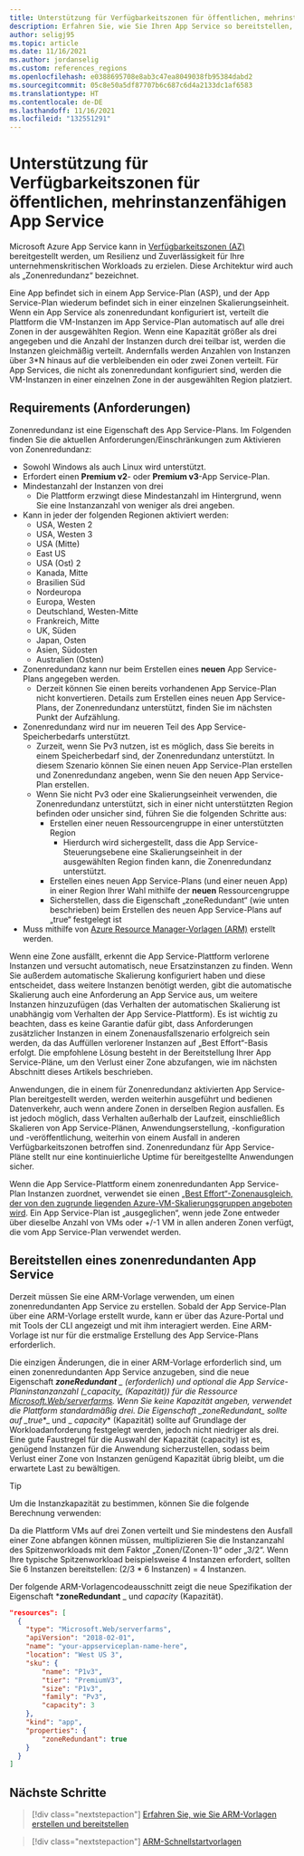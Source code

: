 ```yaml
---
title: Unterstützung für Verfügbarkeitszonen für öffentlichen, mehrinstanzenfähigen App Service
description: Erfahren Sie, wie Sie Ihren App Service so bereitstellen, dass Ihre Apps zonenredundant sind.
author: seligj95
ms.topic: article
ms.date: 11/16/2021
ms.author: jordanselig
ms.custom: references_regions
ms.openlocfilehash: e0388695708e8ab3c47ea8049038fb95384dabd2
ms.sourcegitcommit: 05c8e50a5df87707b6c687c6d4a2133dc1af6583
ms.translationtype: HT
ms.contentlocale: de-DE
ms.lasthandoff: 11/16/2021
ms.locfileid: "132551291"
---
```

# <a name="availability-zone-support-for-public-multi-tenant-app-service"></a>Unterstützung für Verfügbarkeitszonen für öffentlichen, mehrinstanzenfähigen App Service

Microsoft Azure App Service kann in [Verfügbarkeitszonen (AZ)](../availability-zones/az-overview.md) bereitgestellt werden, um Resilienz und Zuverlässigkeit für Ihre unternehmenskritischen Workloads zu erzielen. Diese Architektur wird auch als „Zonenredundanz“ bezeichnet.

Eine App befindet sich in einem App Service-Plan (ASP), und der App Service-Plan wiederum befindet sich in einer einzelnen Skalierungseinheit. Wenn ein App Service als zonenredundant konfiguriert ist, verteilt die Plattform die VM-Instanzen im App Service-Plan automatisch auf alle drei Zonen in der ausgewählten Region. Wenn eine Kapazität größer als drei angegeben und die Anzahl der Instanzen durch drei teilbar ist, werden die Instanzen gleichmäßig verteilt. Andernfalls werden Anzahlen von Instanzen über 3*N hinaus auf die verbleibenden ein oder zwei Zonen verteilt. Für App Services, die nicht als zonenredundant konfiguriert sind, werden die VM-Instanzen in einer einzelnen Zone in der ausgewählten Region platziert.

## <a name="requirements"></a>Requirements (Anforderungen)

Zonenredundanz ist eine Eigenschaft des App Service-Plans. Im Folgenden finden Sie die aktuellen Anforderungen/Einschränkungen zum Aktivieren von Zonenredundanz:

- Sowohl Windows als auch Linux wird unterstützt.
- Erfordert einen **Premium v2**- oder **Premium v3**-App Service-Plan.
- Mindestanzahl der Instanzen von drei
  - Die Plattform erzwingt diese Mindestanzahl im Hintergrund, wenn Sie eine Instanzanzahl von weniger als drei angeben.
- Kann in jeder der folgenden Regionen aktiviert werden:
  - USA, Westen 2
  - USA, Westen 3
  - USA (Mitte)
  - East US
  - USA (Ost) 2
  - Kanada, Mitte
  - Brasilien Süd
  - Nordeuropa
  - Europa, Westen
  - Deutschland, Westen-Mitte
  - Frankreich, Mitte
  - UK, Süden
  - Japan, Osten
  - Asien, Südosten
  - Australien (Osten)
- Zonenredundanz kann nur beim Erstellen eines **neuen** App Service-Plans angegeben werden.
  - Derzeit können Sie einen bereits vorhandenen App Service-Plan nicht konvertieren. Details zum Erstellen eines neuen App Service-Plans, der Zonenredundanz unterstützt, finden Sie im nächsten Punkt der Aufzählung.
- Zonenredundanz wird nur im neueren Teil des App Service-Speicherbedarfs unterstützt.
  - Zurzeit, wenn Sie Pv3 nutzen, ist es möglich, dass Sie bereits in einem Speicherbedarf sind, der Zonenredundanz unterstützt. In diesem Szenario können Sie einen neuen App Service-Plan erstellen und Zonenredundanz angeben, wenn Sie den neuen App Service-Plan erstellen.
  - Wenn Sie nicht Pv3 oder eine Skalierungseinheit verwenden, die Zonenredundanz unterstützt, sich in einer nicht unterstützten Region befinden oder unsicher sind, führen Sie die folgenden Schritte aus:
    - Erstellen einer neuen Ressourcengruppe in einer unterstützten Region
        - Hierdurch wird sichergestellt, dass die App Service-Steuerungsebene eine Skalierungseinheit in der ausgewählten Region finden kann, die Zonenredundanz unterstützt.
    - Erstellen eines neuen App Service-Plans (und einer neuen App) in einer Region Ihrer Wahl mithilfe der **neuen** Ressourcengruppe
    - Sicherstellen, dass die Eigenschaft „zoneRedundant“ (wie unten beschrieben) beim Erstellen des neuen App Service-Plans auf „true“ festgelegt ist
- Muss mithilfe von [Azure Resource Manager-Vorlagen (ARM)](../azure-resource-manager/templates/overview.md) erstellt werden.

Wenn eine Zone ausfällt, erkennt die App Service-Plattform verlorene Instanzen und versucht automatisch, neue Ersatzinstanzen zu finden. Wenn Sie außerdem automatische Skalierung konfiguriert haben und diese entscheidet, dass weitere Instanzen benötigt werden, gibt die automatische Skalierung auch eine Anforderung an App Service aus, um weitere Instanzen hinzuzufügen (das Verhalten der automatischen Skalierung ist unabhängig vom Verhalten der App Service-Plattform). Es ist wichtig zu beachten, dass es keine Garantie dafür gibt, dass Anforderungen zusätzlicher Instanzen in einem Zonenausfallszenario erfolgreich sein werden, da das Auffüllen verlorener Instanzen auf „Best Effort“-Basis erfolgt. Die empfohlene Lösung besteht in der Bereitstellung Ihrer App Service-Pläne, um den Verlust einer Zone abzufangen, wie im nächsten Abschnitt dieses Artikels beschrieben.

Anwendungen, die in einem für Zonenredundanz aktivierten App Service-Plan bereitgestellt werden, werden weiterhin ausgeführt und bedienen Datenverkehr, auch wenn andere Zonen in derselben Region ausfallen. Es ist jedoch möglich, dass Verhalten außerhalb der Laufzeit, einschließlich Skalieren von App Service-Plänen, Anwendungserstellung, -konfiguration und -veröffentlichung, weiterhin von einem Ausfall in anderen Verfügbarkeitszonen betroffen sind. Zonenredundanz für App Service-Pläne stellt nur eine kontinuierliche Uptime für bereitgestellte Anwendungen sicher.

Wenn die App Service-Plattform einem zonenredundanten App Service-Plan Instanzen zuordnet, verwendet sie einen [„Best Effort“-Zonenausgleich, der von den zugrunde liegenden Azure-VM-Skalierungsgruppen angeboten wird](../virtual-machine-scale-sets/virtual-machine-scale-sets-use-availability-zones.md#zone-balancing). Ein App Service-Plan ist „ausgeglichen“, wenn jede Zone entweder über dieselbe Anzahl von VMs oder +/-1 VM in allen anderen Zonen verfügt, die vom App Service-Plan verwendet werden.

## <a name="how-to-deploy-a-zone-redundant-app-service"></a>Bereitstellen eines zonenredundanten App Service

Derzeit müssen Sie eine ARM-Vorlage verwenden, um einen zonenredundanten App Service zu erstellen. Sobald der App Service-Plan über eine ARM-Vorlage erstellt wurde, kann er über das Azure-Portal und mit Tools der CLI angezeigt und mit ihm interagiert werden. Eine ARM-Vorlage ist nur für die erstmalige Erstellung des App Service-Plans erforderlich.

Die einzigen Änderungen, die in einer ARM-Vorlage erforderlich sind, um einen zonenredundanten App Service anzugeben, sind die neue Eigenschaft ***zoneRedundant** _ (erforderlich) und optional die App Service-Planinstanzanzahl (_*_capacity_*_ (Kapazität)) für die Ressource [Microsoft.Web/serverfarms](/azure/templates/microsoft.web/serverfarms?tabs=json). Wenn Sie keine Kapazität angeben, verwendet die Plattform standardmäßig drei. Die Eigenschaft _*_zoneRedundant_*_ sollte auf _*_true_*_ und _ *_capacity_** (Kapazität) sollte auf Grundlage der Workloadanforderung festgelegt werden, jedoch nicht niedriger als drei. Eine gute Faustregel für die Auswahl der Kapazität (capacity) ist es, genügend Instanzen für die Anwendung sicherzustellen, sodass beim Verlust einer Zone von Instanzen genügend Kapazität übrig bleibt, um die erwartete Last zu bewältigen.

> [!TIP]
> Um die Instanzkapazität zu bestimmen, können Sie die folgende Berechnung verwenden:
>
> Da die Plattform VMs auf drei Zonen verteilt und Sie mindestens den Ausfall einer Zone abfangen können müssen, multiplizieren Sie die Instanzanzahl des Spitzenworkloads mit dem Faktor „Zonen/(Zonen-1)“ oder „3/2“. Wenn Ihre typische Spitzenworkload beispielsweise 4 Instanzen erfordert, sollten Sie 6 Instanzen bereitstellen: (2/3 * 6 Instanzen) = 4 Instanzen.
>

Der folgende ARM-Vorlagencodeausschnitt zeigt die neue Spezifikation der Eigenschaft ***zoneRedundant** _ und *_capacity_* (Kapazität).

```json
"resources": [
  {
    "type": "Microsoft.Web/serverfarms",
    "apiVersion": "2018-02-01",
    "name": "your-appserviceplan-name-here",
    "location": "West US 3",
    "sku": {
        "name": "P1v3",
        "tier": "PremiumV3",
        "size": "P1v3",
        "family": "Pv3",
        "capacity": 3
    },
    "kind": "app",
    "properties": {
        "zoneRedundant": true
    }
  }
]
```

## <a name="next-steps"></a>Nächste Schritte

> [!div class="nextstepaction"]
> [Erfahren Sie, wie Sie ARM-Vorlagen erstellen und bereitstellen](../azure-resource-manager/templates/quickstart-create-templates-use-visual-studio-code.md)

> [!div class="nextstepaction"]
> [ARM-Schnellstartvorlagen](https://azure.microsoft.com/resources/templates/)
